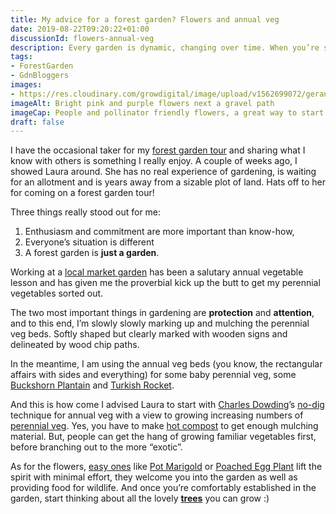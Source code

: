 ```yaml
---
title: My advice for a forest garden? Flowers and annual veg
date: 2019-08-22T09:20:22+01:00
discussionId: flowers-annual-veg
description: Every garden is dynamic, changing over time. When you’re starting out with a forest garden, pollinator friendly flowers and annual veg can be a good place to start.
tags: 
- ForestGarden
- GdnBloggers
images: 
- https://res.cloudinary.com/growdigital/image/upload/v1562699072/geranium-dianthus-B50F2E10.jpg
imageAlt: Bright pink and purple flowers next a gravel path
imageCap: People and pollinator friendly flowers, a great way to start a forest garden
draft: false
---
```


I have the occasional taker for my [forest garden tour](https://www.forestgarden.wales/tour/) and sharing what I know with others is something I really enjoy. A couple of weeks ago, I showed Laura around. She has no real experience of gardening, is waiting for an allotment and is years away from a sizable plot of land. Hats off to her for coming on a forest garden tour! 

Three things really stood out for me: 

1. Enthusiasm and commitment are more important than know-how,
2. Everyone’s situation is different 
3. A forest garden is **just a garden**.

Working at a [local market garden](http://www.glebelandsmarketgarden.co.uk) has been a salutary annual vegetable lesson and has given me the proverbial kick up the butt to get my perennial vegetables sorted out. 

The two most important things in gardening are **protection** and **attention**, and to this end, I’m slowly slowly marking up and mulching the perennial veg beds. Softly shaped but clearly marked with wooden signs and delineated by wood chip paths.

In the meantime, I am using the annual veg beds (you know, the rectangular affairs with sides and everything) for some baby perennial veg, some [Buckshorn Plantain](http://www.realseeds.co.uk/salads.html) and [Turkish Rocket](https://pfaf.org/user/plant.aspx?latinname=Bunias+orientalis). 

And this is how come I advised Laura to start with [Charles Dowding](https://www.charlesdowding.co.uk)’s [no-dig](https://www.amazon.com/No-Dig-Organic-Home-Garden/dp/1856233014) technique for annual veg with a view to growing increasing numbers of [perennial veg](https://www.forestgarden.wales/blog/perennial-vegetable-alternatives/). Yes, you have to make [hot compost](https://www.permaculture.co.uk/readers-solutions/how-make-hot-compost) to get enough mulching material. But, people can get the hang of growing familiar vegetables first, before branching out to the more “exotic”. 

As for the flowers, [easy ones](https://www.forestgarden.wales/blog/splashes-colour-sea-shimmering-green/) like [Pot Marigold](https://pfaf.org/user/Plant.aspx?LatinName=Calendula+officinalis) or [Poached Egg Plant](https://pfaf.org/user/Plant.aspx?LatinName=Limnanthes+douglasii) lift the spirit with minimal effort, they welcome you into the garden as well as providing food for wildlife. And once you’re comfortably established in the garden, start thinking about all the lovely **[trees](https://www.agroforestry.co.uk/product/tree-for-gardens-orchards-and-permaculture/)** you can grow :)
